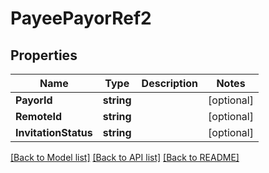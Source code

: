 # PayeePayorRef2

## Properties

Name | Type | Description | Notes
------------ | ------------- | ------------- | -------------
**PayorId** | **string** |  | [optional] 
**RemoteId** | **string** |  | [optional] 
**InvitationStatus** | **string** |  | [optional] 

[[Back to Model list]](../README.md#documentation-for-models) [[Back to API list]](../README.md#documentation-for-api-endpoints) [[Back to README]](../README.md)


